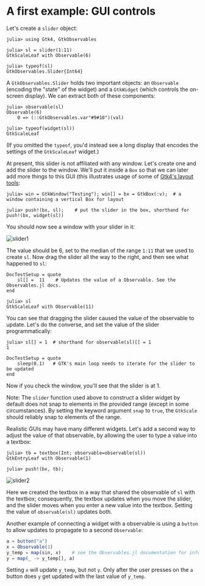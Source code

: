 # A first example: GUI controls

Let's create a `slider` object:
```jldoctest demo1
julia> using Gtk4, GtkObservables

julia> sl = slider(1:11)
GtkScaleLeaf with Observable(6)

julia> typeof(sl)
GtkObservables.Slider{Int64}
```

A `GtkObservables.Slider` holds two important objects: an `Observable`
(encoding the "state" of the widget) and a `GtkWidget` (which controls
the on-screen display). We can extract both of these components:

```jldoctest demo1; filter=r"(.*(?:GtkObservables).*)"
julia> observable(sl)
Observable(6)
    0 => (::GtkObservables.var"#9#10")(val)

julia> typeof(widget(sl))
GtkScaleLeaf
```
(If you omitted the `typeof`, you'd instead see a long display that encodes the settings of the `GtkScaleLeaf` widget.)

At present, this slider is not affiliated with any window. Let's
create one and add the slider to the window. We'll put it inside a
`Box` so that we can later add more things to this GUI (this
illustrates usage of some of
[Gtk4's layout tools](https://juliagtk.github.io/Gtk4.jl/dev/manual/layout/):

```jldoctest demo1
julia> win = GtkWindow("Testing"); win[] = bx = GtkBox(:v);  # a window containing a vertical Box for layout

julia> push!(bx, sl);    # put the slider in the box, shorthand for push!(bx, widget(sl))
```

You should now see a window with your slider in it:

![slider1](assets/slider1.png)

The value should be 6, set to the median of the range `1:11`
that we used to create `sl`. Now drag the slider all the way to the
right, and then see what happened to `sl`:

```@meta
DocTestSetup = quote
    sl[] =  11    # Updates the value of a Observable. See the Observables.jl docs.
end
```

```jldoctest demo1
julia> sl
GtkScaleLeaf with Observable(11)
```

You can see that dragging the slider caused the value of the observable to
update. Let's do the converse, and set the value of the slider
programmatically:

```jldoctest demo1
julia> sl[] = 1  # shorthand for observable(sl)[] = 1
1
```

```@meta
DocTestSetup = quote
    sleep(0.1)   # GTK's main loop needs to iterate for the slider to be updated
end
```


Now if you check the window, you'll see that the slider is at 1.

Note: The `slider` function used above to construct a slider widget by default does not
snap to elements in the provided range (except in some circumstances). By setting
the keyword argument `snap` to `true`, the `GtkScale` should reliably snap to
elements of the range.

Realistic GUIs may have many different widgets. Let's add a second way
to adjust the value of that observable, by allowing the user to type a
value into a textbox:

```jldoctest demo1
julia> tb = textbox(Int; observable=observable(sl))
GtkEntryLeaf with Observable(1)

julia> push!(bx, tb);
```

![slider2](assets/slider2.png)

Here we created the textbox in a way that shared the observable of `sl`
with the textbox; consequently, the textbox updates when you move the
slider, and the slider moves when you enter a new value into the
textbox. Setting the value of `observable(sl)` updates both.

Another example of connecting a widget with a observable is using a `button`
to allow updates to propagate to a second `Observable`:
```julia
a = button("a")
x = Observable(1)
y_temp = map(sin, x)    # see the Observables.jl documentation for info about using `map`
y = map(_ -> y_temp[], a)
```
Setting `x` will update `y_temp`, but not `y`. Only
after the user presses on the `a` button does `y` get updated with the
last value of `y_temp`.
